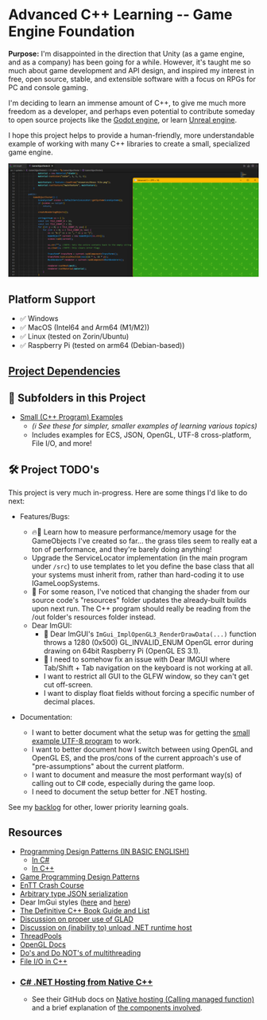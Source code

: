 # Advanced C++ Learning -- Game Engine Foundation
**Purpose:** I'm disappointed in the direction that Unity (as a game engine, and as a company) has been going for a while. However, it's taught me so much about game development and API design, and inspired my interest in free, open source, stable, and extensible software with a focus on RPGs for PC and console gaming.

I'm deciding to learn an immense amount of C++, to give me much more freedom as a developer, and perhaps even potential to contribute someday to open source projects like the [Godot engine](https://godotengine.org/), or learn [Unreal engine](https://www.unrealengine.com).

I hope this project helps to provide a human-friendly, more understandable example of working with many C++ libraries to create a small, specialized game engine.

![Project Overview Screenshot](/docs/images/Project%20Overview.png)


## Platform Support
- ✅ Windows
- ✅ MacOS (Intel64 and Arm64 (M1/M2))
- ✅ Linux (tested on Zorin/Ubuntu)
- ✅ Raspberry Pi (tested on arm64 (Debian-based))


## [Project Dependencies](./LIBRARIES.md)


## 📁 Subfolders in this Project
- [Small (C++ Program) Examples](./small-examples/README.md)
    - _(ℹ️ See these for simpler, smaller examples of learning various topics)_
    - Includes examples for ECS, JSON, OpenGL, UTF-8 cross-platform, File I/O, and more!


## 🛠️ Project TODO's
This project is very much in-progress. Here are some things I'd like to do next:

- Features/Bugs:
    - 🔥🐛 Learn how to measure performance/memory usage for the GameObjects I've created so far... the grass tiles seem to really eat a ton of performance, and they're barely doing anything!
    - Upgrade the ServiceLocator implementation (in the main program under `/src`) to use templates to let you define the base class that all your systems must inherit from, rather than hard-coding it to use IGameLoopSystems.
    - 🐛 For some reason, I've noticed that changing the shader from our source code's "resources" folder updates the already-built builds upon next run. The C++ program should really be reading from the /out folder's resources folder instead.
    - Dear ImGUI:
        - 🐛 Dear ImGUI's `ImGui_ImplOpenGL3_RenderDrawData(...)` function throws a 1280 (0x500) GL_INVALID_ENUM OpenGL error during drawing on 64bit Raspberry Pi (OpenGL ES 3.1).
        - 🐛 I need to somehow fix an issue with Dear IMGUI where Tab/Shift + Tab navigation on the keyboard is not working at all.
        - I want to restrict all GUI to the GLFW window, so they can't get cut off-screen.
        - I want to display float fields without forcing a specific number of decimal places.

- Documentation:
    - I want to better document what the setup was for getting the [small example UTF-8 program](./small-examples/utf-8) to work.
    - I want to better document how I switch between using OpenGL and OpenGL ES, and the pros/cons of the current approach's use of "pre-assumptions" about the current platform.
    - I want to document and measure the most performant way(s) of calling out to C# code, especially during the game loop.
    - I need to document the setup better for .NET hosting.

See my [backlog](/BACKLOG.md) for other, lower priority learning goals.

## Resources
- [Programming Design Patterns (IN BASIC ENGLISH!)](https://refactoring.guru/design-patterns)
    - [In C#](https://refactoring.guru/design-patterns/csharp)
    - [In C++](https://refactoring.guru/design-patterns/cpp)
- [Game Programming Design Patterns](https://gameprogrammingpatterns.com/contents.html)
- [EnTT Crash Course](https://skypjack.github.io/entt/md_docs_md_entity.html)
- [Arbitrary type JSON serialization](https://json.nlohmann.me/features/arbitrary_types/)
- Dear ImGui styles ([here](https://github.com/GraphicsProgramming/dear-imgui-styles) and [here](https://github.com/ocornut/imgui/issues/707))
- [The Definitive C++ Book Guide and List](https://stackoverflow.com/questions/388242/the-definitive-c-book-guide-and-list)
- [Discussion on proper use of GLAD](https://github.com/Dav1dde/glad/issues/443)
- [Discussion on (inability to) unload .NET runtime host](https://github.com/dotnet/runtime/issues/70229)
- [ThreadPools](https://learn.microsoft.com/en-us/dotnet/api/system.threading.threadpool?view=net-7.0)
- [OpenGL Docs](https://docs.gl/)
- [Do's and Do NOT's of multithreading](https://gamedev.stackexchange.com/a/80077)
- [File I/O in C++](https://www.w3schools.com/cpp/cpp_files.asp)
- ### [C# .NET Hosting from Native C++](https://learn.microsoft.com/en-us/dotnet/core/tutorials/netcore-hosting)
    - See their GitHub docs on [Native hosting (Calling managed function)](https://github.com/dotnet/runtime/blob/main/docs/design/features/native-hosting.md#calling-managed-function-net-5-and-above) and a brief explanation of [the components involved](https://github.com/dotnet/runtime/blob/main/docs/design/features/host-components.md).
